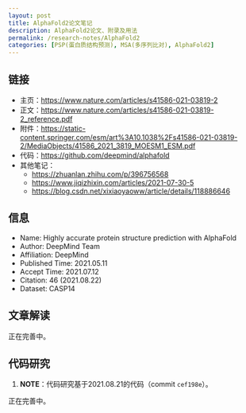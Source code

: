 ```yaml
---
layout: post
title: AlphaFold2论文笔记
description: AlphaFold2论文、附录及用法
permalink: /research-notes/AlphaFold2
categories: [PSP(蛋白质结构预测), MSA(多序列比对), AlphaFold2]
---
```


## 链接

- 主页：<https://www.nature.com/articles/s41586-021-03819-2>
- 正文：<https://www.nature.com/articles/s41586-021-03819-2_reference.pdf>
- 附件：<https://static-content.springer.com/esm/art%3A10.1038%2Fs41586-021-03819-2/MediaObjects/41586_2021_3819_MOESM1_ESM.pdf>
- 代码：<https://github.com/deepmind/alphafold>
- 其他笔记：
  - <https://zhuanlan.zhihu.com/p/396756568>
  - <https://www.jiqizhixin.com/articles/2021-07-30-5>
  - <https://blog.csdn.net/xixiaoyaoww/article/details/118886646>

## 信息

- Name: Highly accurate protein structure prediction with AlphaFold
- Author: DeepMind Team
- Affiliation: DeepMind
- Published Time: 2021.05.11
- Accept Time: 2021.07.12
- Citation: 46 (2021.08.22)
- Dataset: CASP14

## 文章解读

正在完善中。

## 代码研究

1. **NOTE**：代码研究基于2021.08.21的代码（commit `cef198e`）。

正在完善中。
